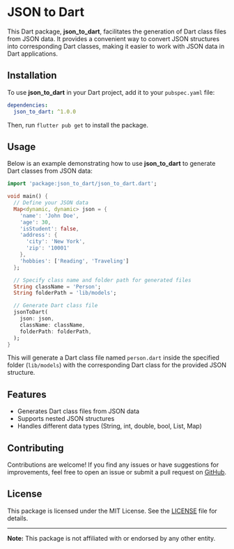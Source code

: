 # JSON to Dart

This Dart package, **json_to_dart**, facilitates the generation of Dart class files from JSON data. It provides a convenient way to convert JSON structures into corresponding Dart classes, making it easier to work with JSON data in Dart applications.

## Installation

To use **json_to_dart** in your Dart project, add it to your `pubspec.yaml` file:

```yaml
dependencies:
  json_to_dart: ^1.0.0
```

Then, run `flutter pub get` to install the package.

## Usage

Below is an example demonstrating how to use **json_to_dart** to generate Dart classes from JSON data:

```dart
import 'package:json_to_dart/json_to_dart.dart';

void main() {
  // Define your JSON data
  Map<dynamic, dynamic> json = {
    'name': 'John Doe',
    'age': 30,
    'isStudent': false,
    'address': {
      'city': 'New York',
      'zip': '10001'
    },
    'hobbies': ['Reading', 'Traveling']
  };

  // Specify class name and folder path for generated files
  String className = 'Person';
  String folderPath = 'lib/models';

  // Generate Dart class file
  jsonToDart(
    json: json,
    className: className,
    folderPath: folderPath,
  );
}
```

This will generate a Dart class file named `person.dart` inside the specified folder (`lib/models`) with the corresponding Dart class for the provided JSON structure.

## Features

- Generates Dart class files from JSON data
- Supports nested JSON structures
- Handles different data types (String, int, double, bool, List, Map)

## Contributing

Contributions are welcome! If you find any issues or have suggestions for improvements, feel free to open an issue or submit a pull request on [GitHub](https://github.com/yourusername/json_to_dart).

## License

This package is licensed under the MIT License. See the [LICENSE](LICENSE) file for details.

---

**Note:** This package is not affiliated with or endorsed by any other entity.